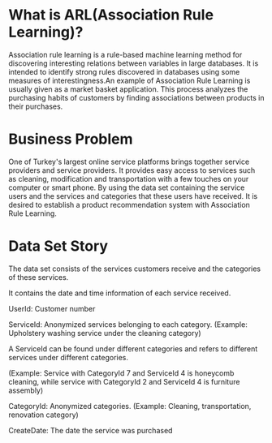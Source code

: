 # What is ARL(Association Rule Learning)?

Association rule learning is a rule-based machine learning method for discovering interesting relations between variables in large databases. It is intended to identify strong rules discovered in databases using some measures of interestingness.An example of Association Rule Learning is usually given as a market basket application. This process analyzes the purchasing habits of customers by finding associations between products in their purchases.


# Business Problem

One of Turkey's largest online service platforms brings together service providers and service providers.
It provides easy access to services such as cleaning, modification and transportation with a few touches on your computer or smart phone. By using the data set containing the service users and the services and categories that these users have received.
It is desired to establish a product recommendation system with Association Rule Learning.

# Data Set Story

The data set consists of the services customers receive and the categories of these services.

It contains the date and time information of each service received.

 UserId: Customer number
 
 ServiceId: Anonymized services belonging to each category. (Example: Upholstery washing service under the cleaning category)
 
 A ServiceId can be found under different categories and refers to different services under different categories.
 
 (Example: Service with CategoryId 7 and ServiceId 4 is honeycomb cleaning, while service with CategoryId 2 and ServiceId 4 is furniture assembly)
 
 CategoryId: Anonymized categories. (Example: Cleaning, transportation, renovation category)
 
 CreateDate: The date the service was purchased
